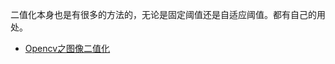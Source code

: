 
二值化本身也是有很多的方法的，无论是固定阈值还是自适应阈值。都有自己的用处。




- [Opencv之图像二值化](https://www.jianshu.com/p/6efd324e8677)
